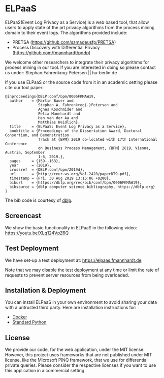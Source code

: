 # ELPaaS
ELPaaS(Event Log Privacy as a Service) is a web based tool, that allow users to apply state of the art privacy algorithms from the process mining domain to their event logs. 
The algorithms provided include:

* PRETSA (https://github.com/samadeusfp/PRETSA) 
* Process Discovery with Differential Privacy (https://github.com/fmannhardt/pddp)

We welcome other researchers to integrate their privacy algorithms for process mining in our tool. If you are interested in doing so please contact us under: Stephan.Fahrenkrog-Petersen || hu-berlin.de

If you use ELPaaS or the source code from it in an academic setting please cite our tool paper:
```
@inproceedings{DBLP:conf/bpm/0006FKMAW19,
  author    = {Martin Bauer and
               Stephan A. Fahrenkrog{-}Petersen and
               Agnes Koschmider and
               Felix Mannhardt and
               Han van der Aa and
               Matthias Weidlich},
  title     = {ELPaaS: Event Log Privacy as a Service},
  booktitle = {Proceedings of the Dissertation Award, Doctoral Consortium, and Demonstration
               Track at {BPM} 2019 co-located with 17th International Conference
               on Business Process Management, {BPM} 2019, Vienna, Austria, September
               1-6, 2019.},
  pages     = {159--163},
  year      = {2019},
  crossref  = {DBLP:conf/bpm/2019d},
  url       = {http://ceur-ws.org/Vol-2420/paperDT9.pdf},
  timestamp = {Fri, 30 Aug 2019 13:15:06 +0200},
  biburl    = {https://dblp.org/rec/bib/conf/bpm/0006FKMAW19},
  bibsource = {dblp computer science bibliography, https://dblp.org}
}
```
The bib code is courtesy of [dblp](https://dblp1.uni-trier.de/rec/bibtex0/conf/bpm/0006FKMAW19).

## Screencast
We show the basic functionality in ELPaaS in the following video:
https://youtu.be/XLq124VpZ6Q

## Test Deployment
We have set-up a test deployment at:
https://elpaas.fmannhardt.de

Note that we may disable the test deployment at any time or limit the rate of requests to prevent server resources from being overloaded. 

## Installation & Deployment
You can install ELPaaS in your own environment to avoid sharing your data with a untrusted third party.
Here are installation instructions for:
* [Docker](setup_docker_readme.md)
* [Standard Python](setup_python_readme.md) 

## License
We provide our code, for the web application, under the MIT license. However, this project uses frameworks that are not published under MIT license, like the Microsoft PINQ framework, that we use for differential private queries. Please consider the respective licenses if you want to use this application in a commercial setting.
